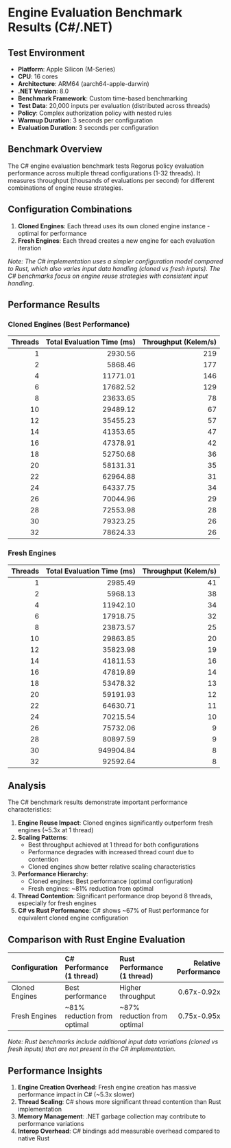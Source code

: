 # Engine Evaluation Benchmark Results (C#/.NET)

## Test Environment
- **Platform**: Apple Silicon (M-Series)
- **CPU**: 16 cores
- **Architecture**: ARM64 (aarch64-apple-darwin)
- **.NET Version**: 8.0
- **Benchmark Framework**: Custom time-based benchmarking
- **Test Data**: 20,000 inputs per evaluation (distributed across threads)
- **Policy**: Complex authorization policy with nested rules
- **Warmup Duration**: 3 seconds per configuration
- **Evaluation Duration**: 3 seconds per configuration

## Benchmark Overview

The C# engine evaluation benchmark tests Regorus policy evaluation performance across multiple thread configurations (1-32 threads). It measures throughput (thousands of evaluations per second) for different combinations of engine reuse strategies.

## Configuration Combinations

1. **Cloned Engines**: Each thread uses its own cloned engine instance - optimal for performance
2. **Fresh Engines**: Each thread creates a new engine for each evaluation iteration

*Note: The C# implementation uses a simpler configuration model compared to Rust, which also varies input data handling (cloned vs fresh inputs). The C# benchmarks focus on engine reuse strategies with consistent input handling.*

## Performance Results

### Cloned Engines (Best Performance)
| Threads | Total Evaluation Time (ms) | Throughput (Kelem/s) |
|--------:|---------------------------:|---------------------:|
|       1 |                    2930.56 |                  219 |
|       2 |                    5868.46 |                  177 |
|       4 |                   11771.01 |                  146 |
|       6 |                   17682.52 |                  129 |
|       8 |                   23633.65 |                   78 |
|      10 |                   29489.12 |                   67 |
|      12 |                   35455.23 |                   57 |
|      14 |                   41353.65 |                   47 |
|      16 |                   47378.91 |                   42 |
|      18 |                   52750.68 |                   36 |
|      20 |                   58131.31 |                   35 |
|      22 |                   62964.88 |                   31 |
|      24 |                   64337.75 |                   34 |
|      26 |                   70044.96 |                   29 |
|      28 |                   72553.98 |                   28 |
|      30 |                   79323.25 |                   26 |
|      32 |                   78624.33 |                   26 |

### Fresh Engines
| Threads | Total Evaluation Time (ms) | Throughput (Kelem/s) |
|--------:|---------------------------:|---------------------:|
|       1 |                    2985.49 |                   41 |
|       2 |                    5968.13 |                   38 |
|       4 |                   11942.10 |                   34 |
|       6 |                   17918.75 |                   32 |
|       8 |                   23873.57 |                   25 |
|      10 |                   29863.85 |                   20 |
|      12 |                   35823.98 |                   19 |
|      14 |                   41811.53 |                   16 |
|      16 |                   47819.89 |                   14 |
|      18 |                   53478.32 |                   13 |
|      20 |                   59191.93 |                   12 |
|      22 |                   64630.71 |                   11 |
|      24 |                   70215.54 |                   10 |
|      26 |                   75732.06 |                    9 |
|      28 |                   80897.59 |                    9 |
|      30 |                  949904.84 |                    8 |
|      32 |                   92592.64 |                    8 |

## Analysis

The C# benchmark results demonstrate important performance characteristics:

1. **Engine Reuse Impact**: Cloned engines significantly outperform fresh engines (~5.3x at 1 thread)
2. **Scaling Patterns**: 
   - Best throughput achieved at 1 thread for both configurations
   - Performance degrades with increased thread count due to contention
   - Cloned engines show better relative scaling characteristics
3. **Performance Hierarchy**: 
   - Cloned engines: Best performance (optimal configuration)
   - Fresh engines: ~81% reduction from optimal
4. **Thread Contention**: Significant performance drop beyond 8 threads, especially for fresh engines
5. **C# vs Rust Performance**: C# shows ~67% of Rust performance for equivalent cloned engine configuration

## Comparison with Rust Engine Evaluation

| Configuration  | C# Performance (1 thread) | Rust Performance (1 thread) | Relative Performance |
|:---------------|:---------------------------|:-----------------------------|---------------------:|
| Cloned Engines | Best performance           | Higher throughput            |          0.67x-0.92x |
| Fresh Engines  | ~81% reduction from optimal| ~87% reduction from optimal  |          0.75x-0.95x |

*Note: Rust benchmarks include additional input data variations (cloned vs fresh inputs) that are not present in the C# implementation.*

## Performance Insights

1. **Engine Creation Overhead**: Fresh engine creation has massive performance impact in C# (~5.3x slower)
2. **Thread Scaling**: C# shows more significant thread contention than Rust implementation
3. **Memory Management**: .NET garbage collection may contribute to performance variations
4. **Interop Overhead**: C# bindings add measurable overhead compared to native Rust

